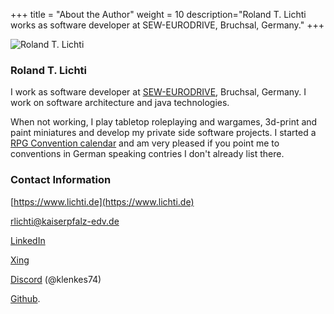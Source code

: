 +++
title = "About the Author"
weight = 10
description="Roland T. Lichti works as software developer at SEW-EURODRIVE, Bruchsal, Germany."
+++

![Roland T. Lichti](/images/autor/klenkes74_150x150.jpg "Roland T. Lichti")

### Roland T. Lichti

I work as software developer at [SEW-EURODRIVE](https://www.sew-eurodrive.de), Bruchsal, Germany.
I work on software architecture and java technologies.

When not working, I play tabletop roleplaying and wargames, 3d-print and paint miniatures and develop my private side software projects.
I started a [RPG Convention calendar](https://www.paladins-inn.de/con-kalender/) and am very pleased if you point me to conventions in German speaking contries I don't already list there.

### Contact Information

<i class="fab fa-house"></i> [https://www.lichti.de](https://www.lichti.de)

<i class="fab fa-envelope"></i> [rlichti@kaiserpfalz-edv.de](mailto:rlichti@kaiserpfalz-edv.de)

<i class="fab fa-linkedin"></i> [LinkedIn](https://www.linkedin.com/in/rolandlichti/)

<i class="fab fa-xing"></i> [Xing](https://www.xing.com/profile/RolandThomas_Lichti)

<i class="fab fa-discord"></i> [Discord](https://paladins-inn.de/discord) (@klenkes74)

<i class="fab fa-github"></i> [Github](https://github.com/klenkes74).
